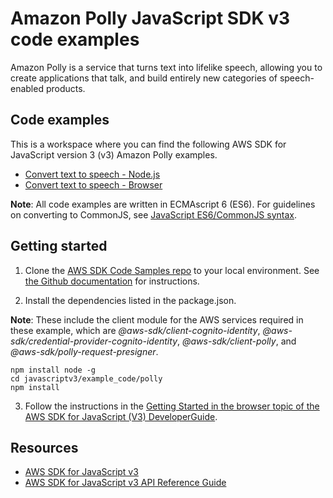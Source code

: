 # Amazon Polly JavaScript SDK v3 code examples

Amazon Polly is a service that turns text into lifelike speech, allowing you to create applications that talk,
and build entirely new categories of speech-enabled products.

## Code examples

This is a workspace where you can find the following AWS SDK for JavaScript version 3 (v3) Amazon Polly examples.

-   [Convert text to speech - Node.js](./general-examples/src/polly_synthesize_to_s3.js)
-   [Convert text to speech - Browser](./src/polly.js)

**Note**: All code examples are written in ECMAscript 6 (ES6). For guidelines on converting to CommonJS, see
[JavaScript ES6/CommonJS syntax](https://docs.aws.amazon.com/sdk-for-javascript/v3/developer-guide/sdk-example-javascript-syntax.html).

## Getting started

1. Clone the [AWS SDK Code Samples repo](https://github.com/picante-io/aws-doc-sdk-examples) to your local environment. See [the Github documentation](https://docs.github.com/en/github/creating-cloning-and-archiving-repositories/cloning-a-repository) for instructions.

2. Install the dependencies listed in the package.json.

**Note**: These include the client module for the AWS services required in these example,
which are _@aws-sdk/client-cognito-identity_, _@aws-sdk/credential-provider-cognito-identity_,
_@aws-sdk/client-polly_, and _@aws-sdk/polly-request-presigner_.

```
npm install node -g
cd javascriptv3/example_code/polly
npm install
```

3. Follow the instructions in the [Getting Started in the browser topic of the AWS SDK for JavaScript (V3) DeveloperGuide](https://docs.aws.amazon.com/sdk-for-javascript/v2/developer-guide/getting-started-browser.html).

## Resources

-   [AWS SDK for JavaScript v3](https://github.com/aws/aws-sdk-js-v3)
-   [AWS SDK for JavaScript v3 API Reference Guide](https://docs.aws.amazon.com/AWSJavaScriptSDK/v3/latest/clients/client-polly/index.html)
